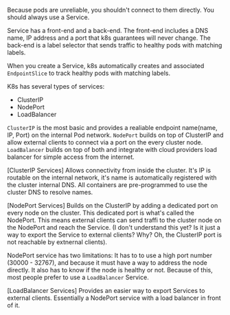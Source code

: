 Because pods are unreliable, you shouldn't connect to them directly. You should always use a Service.

Service has a front-end and a back-end. The front-end includes a DNS name, IP address and a port that k8s guarantees will never change. The back-end is a label selector that sends traffic to healthy pods with matching labels.

When you create a Service, k8s automatically creates and associated `EndpointSlice` to track healthy pods with matching labels.

K8s has several types of services:
- ClusterIP
- NodePort
- LoadBalancer

`ClusterIP` is the most basic and provides a realiable endpoint name(name, IP, Port) on the internal Pod network.
`NodePort` builds on top  of ClusterIP and allow external clients to connect via a port on the every cluster node.
`LoadBalancer` builds on top of both and integrate with cloud providers load balancer for simple access from the internet.

[ClusterIP Services]
Allows connectivity from inside the cluster. It's IP is routable on the internal network, it's name is automatically registered with the cluster internal DNS. All containers are pre-programmed to use the cluster DNS to resolve names.

[NodePort Services]
Builds on the ClusterIP by adding a dedicated port on every node on the cluster. This dedicated port is what's called the NodePort. This means external clients can send traffi to the cluster node on the NodePort and reach the Service. (I don't understand this yet? Is it just a way to export the Service to external clients? Why? Oh, the ClusterIP port is not reachable by extnernal clients).

NodePort service has two limitations: It has to to use a high port number (30000 - 32767), and because it must have a way to address the node directly. It also has to know if the node is healthy or not. Because of this, most people prefer to use a `LoadBalancer` Service.

[LoadBalancer Services]
Provides an easier way to export Services to external clients. Essentially a NodePort service with a load balancer in front of it.

